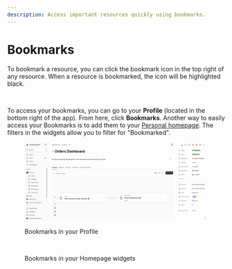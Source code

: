 ```yaml
---
description: Access important resources quickly using bookmarks.
---
```


# Bookmarks

To bookmark a resource, you can click the bookmark icon in the top right of any resource. When a resource is bookmarked, the icon will be highlighted black.

<figure><img src="../.gitbook/assets/Screenshot 2023-11-01 at 11.59.24 AM (1).png" alt=""><figcaption></figcaption></figure>

To access your bookmarks, you can go to your **Profile** (located in the bottom right of the app). From here, click **Bookmarks**. Another way to easily access your Bookmarks is to add them to your [Personal homepage](custom-homepage.md). The filters in the widgets allow you to filter for "Bookmarked".

<figure><img src="../.gitbook/assets/Kapture 2023-11-01 at 12.03.12.gif" alt=""><figcaption><p>Bookmarks in your Profile</p></figcaption></figure>

<figure><img src="../.gitbook/assets/Kapture 2023-11-01 at 12.10.58.gif" alt=""><figcaption><p>Bookmarks in your Homepage widgets</p></figcaption></figure>
